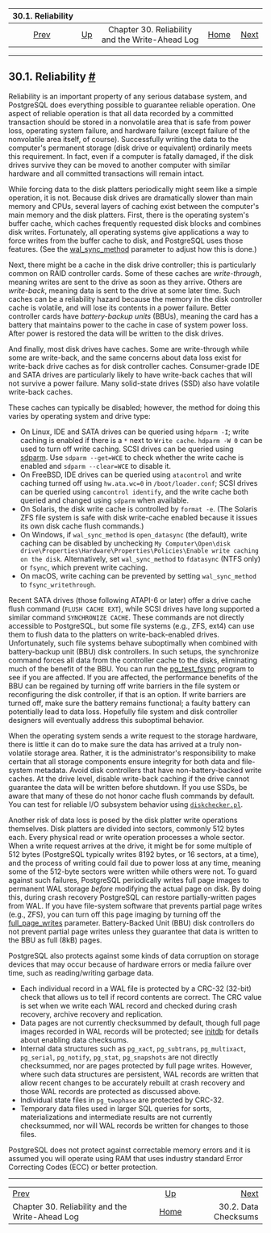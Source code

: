 <!--?xml version="1.0" encoding="UTF-8" standalone="no"?-->

|                          30.1. Reliability                          |                                                                  |                                                 |                                                       |                                                |
| :-----------------------------------------------------------------: | :--------------------------------------------------------------- | :---------------------------------------------: | ----------------------------------------------------: | ---------------------------------------------: |
| [Prev](wal.html "Chapter 30. Reliability and the Write-Ahead Log")  | [Up](wal.html "Chapter 30. Reliability and the Write-Ahead Log") | Chapter 30. Reliability and the Write-Ahead Log | [Home](index.html "PostgreSQL 17devel Documentation") |  [Next](checksums.html "30.2. Data Checksums") |

***

## 30.1. Reliability [#](#WAL-RELIABILITY)

Reliability is an important property of any serious database system, and PostgreSQL does everything possible to guarantee reliable operation. One aspect of reliable operation is that all data recorded by a committed transaction should be stored in a nonvolatile area that is safe from power loss, operating system failure, and hardware failure (except failure of the nonvolatile area itself, of course). Successfully writing the data to the computer's permanent storage (disk drive or equivalent) ordinarily meets this requirement. In fact, even if a computer is fatally damaged, if the disk drives survive they can be moved to another computer with similar hardware and all committed transactions will remain intact.

While forcing data to the disk platters periodically might seem like a simple operation, it is not. Because disk drives are dramatically slower than main memory and CPUs, several layers of caching exist between the computer's main memory and the disk platters. First, there is the operating system's buffer cache, which caches frequently requested disk blocks and combines disk writes. Fortunately, all operating systems give applications a way to force writes from the buffer cache to disk, and PostgreSQL uses those features. (See the [wal\_sync\_method](runtime-config-wal.html#GUC-WAL-SYNC-METHOD) parameter to adjust how this is done.)

Next, there might be a cache in the disk drive controller; this is particularly common on RAID controller cards. Some of these caches are *write-through*, meaning writes are sent to the drive as soon as they arrive. Others are *write-back*, meaning data is sent to the drive at some later time. Such caches can be a reliability hazard because the memory in the disk controller cache is volatile, and will lose its contents in a power failure. Better controller cards have *battery-backup units* (BBUs), meaning the card has a battery that maintains power to the cache in case of system power loss. After power is restored the data will be written to the disk drives.

And finally, most disk drives have caches. Some are write-through while some are write-back, and the same concerns about data loss exist for write-back drive caches as for disk controller caches. Consumer-grade IDE and SATA drives are particularly likely to have write-back caches that will not survive a power failure. Many solid-state drives (SSD) also have volatile write-back caches.

These caches can typically be disabled; however, the method for doing this varies by operating system and drive type:

* On Linux, IDE and SATA drives can be queried using `hdparm -I`; write caching is enabled if there is a `*` next to `Write cache`. `hdparm -W 0` can be used to turn off write caching. SCSI drives can be queried using [sdparm](http://sg.danny.cz/sg/sdparm.html). Use `sdparm --get=WCE` to check whether the write cache is enabled and `sdparm --clear=WCE` to disable it.
* On FreeBSD, IDE drives can be queried using `atacontrol` and write caching turned off using `hw.ata.wc=0` in `/boot/loader.conf`; SCSI drives can be queried using `camcontrol identify`, and the write cache both queried and changed using `sdparm` when available.
* On Solaris, the disk write cache is controlled by `format -e`. (The Solaris ZFS file system is safe with disk write-cache enabled because it issues its own disk cache flush commands.)
* On Windows, if `wal_sync_method` is `open_datasync` (the default), write caching can be disabled by unchecking `My Computer\Open\disk drive\Properties\Hardware\Properties\Policies\Enable write caching on the disk`. Alternatively, set `wal_sync_method` to `fdatasync` (NTFS only) or `fsync`, which prevent write caching.
* On macOS, write caching can be prevented by setting `wal_sync_method` to `fsync_writethrough`.

Recent SATA drives (those following ATAPI-6 or later) offer a drive cache flush command (`FLUSH CACHE EXT`), while SCSI drives have long supported a similar command `SYNCHRONIZE CACHE`. These commands are not directly accessible to PostgreSQL, but some file systems (e.g., ZFS, ext4) can use them to flush data to the platters on write-back-enabled drives. Unfortunately, such file systems behave suboptimally when combined with battery-backup unit (BBU) disk controllers. In such setups, the synchronize command forces all data from the controller cache to the disks, eliminating much of the benefit of the BBU. You can run the [pg\_test\_fsync](pgtestfsync.html "pg_test_fsync") program to see if you are affected. If you are affected, the performance benefits of the BBU can be regained by turning off write barriers in the file system or reconfiguring the disk controller, if that is an option. If write barriers are turned off, make sure the battery remains functional; a faulty battery can potentially lead to data loss. Hopefully file system and disk controller designers will eventually address this suboptimal behavior.

When the operating system sends a write request to the storage hardware, there is little it can do to make sure the data has arrived at a truly non-volatile storage area. Rather, it is the administrator's responsibility to make certain that all storage components ensure integrity for both data and file-system metadata. Avoid disk controllers that have non-battery-backed write caches. At the drive level, disable write-back caching if the drive cannot guarantee the data will be written before shutdown. If you use SSDs, be aware that many of these do not honor cache flush commands by default. You can test for reliable I/O subsystem behavior using [`diskchecker.pl`](https://brad.livejournal.com/2116715.html).

Another risk of data loss is posed by the disk platter write operations themselves. Disk platters are divided into sectors, commonly 512 bytes each. Every physical read or write operation processes a whole sector. When a write request arrives at the drive, it might be for some multiple of 512 bytes (PostgreSQL typically writes 8192 bytes, or 16 sectors, at a time), and the process of writing could fail due to power loss at any time, meaning some of the 512-byte sectors were written while others were not. To guard against such failures, PostgreSQL periodically writes full page images to permanent WAL storage *before* modifying the actual page on disk. By doing this, during crash recovery PostgreSQL can restore partially-written pages from WAL. If you have file-system software that prevents partial page writes (e.g., ZFS), you can turn off this page imaging by turning off the [full\_page\_writes](runtime-config-wal.html#GUC-FULL-PAGE-WRITES) parameter. Battery-Backed Unit (BBU) disk controllers do not prevent partial page writes unless they guarantee that data is written to the BBU as full (8kB) pages.

PostgreSQL also protects against some kinds of data corruption on storage devices that may occur because of hardware errors or media failure over time, such as reading/writing garbage data.

* Each individual record in a WAL file is protected by a CRC-32 (32-bit) check that allows us to tell if record contents are correct. The CRC value is set when we write each WAL record and checked during crash recovery, archive recovery and replication.
* Data pages are not currently checksummed by default, though full page images recorded in WAL records will be protected; see [initdb](app-initdb.html#APP-INITDB-DATA-CHECKSUMS) for details about enabling data checksums.
* Internal data structures such as `pg_xact`, `pg_subtrans`, `pg_multixact`, `pg_serial`, `pg_notify`, `pg_stat`, `pg_snapshots` are not directly checksummed, nor are pages protected by full page writes. However, where such data structures are persistent, WAL records are written that allow recent changes to be accurately rebuilt at crash recovery and those WAL records are protected as discussed above.
* Individual state files in `pg_twophase` are protected by CRC-32.
* Temporary data files used in larger SQL queries for sorts, materializations and intermediate results are not currently checksummed, nor will WAL records be written for changes to those files.

PostgreSQL does not protect against correctable memory errors and it is assumed you will operate using RAM that uses industry standard Error Correcting Codes (ECC) or better protection.

***

|                                                                     |                                                                  |                                                |
| :------------------------------------------------------------------ | :--------------------------------------------------------------: | ---------------------------------------------: |
| [Prev](wal.html "Chapter 30. Reliability and the Write-Ahead Log")  | [Up](wal.html "Chapter 30. Reliability and the Write-Ahead Log") |  [Next](checksums.html "30.2. Data Checksums") |
| Chapter 30. Reliability and the Write-Ahead Log                     |       [Home](index.html "PostgreSQL 17devel Documentation")      |                           30.2. Data Checksums |
